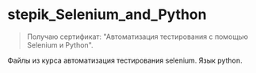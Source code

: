 # stepik_Selenium_and_Python

>Получаю сертификат: "Автоматизация тестирования с помощью Selenium и Python".

Файлы из курса автоматизация тестирования selenium.
Язык python.
